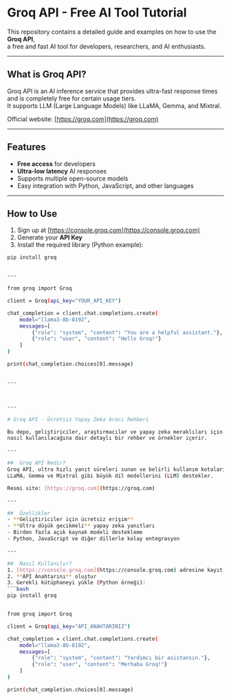 # Groq API - Free AI Tool Tutorial

This repository contains a detailed guide and examples on how to use the **Groq API**,  
a free and fast AI tool for developers, researchers, and AI enthusiasts.

---

##  What is Groq API?
Groq API is an AI inference service that provides ultra-fast response times and is completely free for certain usage tiers.  
It supports LLM (Large Language Models) like LLaMA, Gemma, and Mixtral.

Official website: [https://groq.com](https://groq.com)

---

##  Features
- **Free access** for developers
- **Ultra-low latency** AI responses
- Supports multiple open-source models
- Easy integration with Python, JavaScript, and other languages

---

##  How to Use
1. Sign up at [https://console.groq.com](https://console.groq.com)
2. Generate your **API Key**
3. Install the required library (Python example):
```bash
pip install groq


---

from groq import Groq

client = Groq(api_key="YOUR_API_KEY")

chat_completion = client.chat.completions.create(
    model="llama3-8b-8192",
    messages=[
        {"role": "system", "content": "You are a helpful assistant."},
        {"role": "user", "content": "Hello Groq!"}
    ]
)

print(chat_completion.choices[0].message)


---



---

# Groq API - Ücretsiz Yapay Zeka Aracı Rehberi

Bu depo, geliştiriciler, araştırmacılar ve yapay zeka meraklıları için **Groq API**’nin  
nasıl kullanılacağına dair detaylı bir rehber ve örnekler içerir.

---

##  Groq API Nedir?
Groq API, ultra hızlı yanıt süreleri sunan ve belirli kullanım kotalarında tamamen ücretsiz olan bir yapay zeka servisidir.  
LLaMA, Gemma ve Mixtral gibi büyük dil modellerini (LLM) destekler.

Resmi site: [https://groq.com](https://groq.com)

---

##  Özellikler
- **Geliştiriciler için ücretsiz erişim**
- **Ultra düşük gecikmeli** yapay zeka yanıtları
- Birden fazla açık kaynak modeli destekleme
- Python, JavaScript ve diğer dillerle kolay entegrasyon

---

##  Nasıl Kullanılır?
1. [https://console.groq.com](https://console.groq.com) adresine kayıt ol
2. **API Anahtarını** oluştur
3. Gerekli kütüphaneyi yükle (Python örneği):
```bash
pip install groq


from groq import Groq

client = Groq(api_key="API_ANAHTARINIZ")

chat_completion = client.chat.completions.create(
    model="llama3-8b-8192",
    messages=[
        {"role": "system", "content": "Yardımcı bir asistansın."},
        {"role": "user", "content": "Merhaba Groq!"}
    ]
)

print(chat_completion.choices[0].message)


